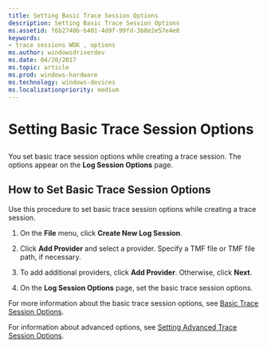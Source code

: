 ```yaml
---
title: Setting Basic Trace Session Options
description: Setting Basic Trace Session Options
ms.assetid: f6b2740b-b401-4d9f-99fd-3b8e2e57e4e8
keywords:
- trace sessions WDK , options
ms.author: windowsdriverdev
ms.date: 04/20/2017
ms.topic: article
ms.prod: windows-hardware
ms.technology: windows-devices
ms.localizationpriority: medium
---
```


# Setting Basic Trace Session Options

## <span id="ddk_setting_basic_trace_session_options_tools"></span><span id="DDK_SETTING_BASIC_TRACE_SESSION_OPTIONS_TOOLS"></span>

You set basic trace session options while creating a trace session. The options appear on the **Log Session Options** page.

## How to Set Basic Trace Session Options

Use this procedure to set basic trace session options while creating a trace session.

1.  On the **File** menu, click **Create New Log Session**.

2.  Click **Add Provider** and select a provider. Specify a TMF file or TMF file path, if necessary.

3.  To add additional providers, click **Add Provider**. Otherwise, click **Next**.

4.  On the **Log Session Options** page, set the basic trace session options.

For more information about the basic trace session options, see [Basic Trace Session Options](basic-trace-session-options.md).

For information about advanced options, see [Setting Advanced Trace Session Options](setting-advanced-trace-session-options.md).
